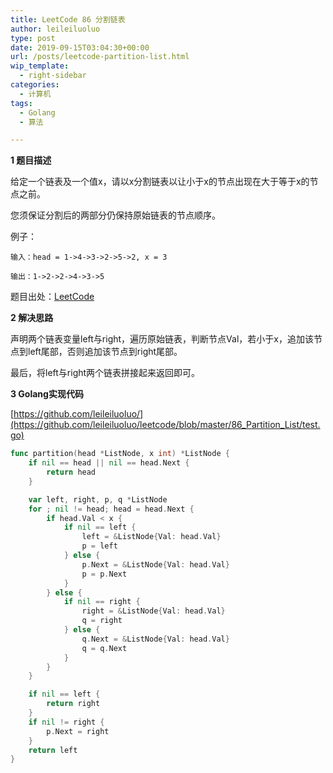 ```yaml
---
title: LeetCode 86 分割链表
author: leileiluoluo
type: post
date: 2019-09-15T03:04:30+00:00
url: /posts/leetcode-partition-list.html
wip_template:
  - right-sidebar
categories:
  - 计算机
tags:
  - Golang
  - 算法

---
```

**1 题目描述**
  
给定一个链表及一个值x，请以x分割链表以让小于x的节点出现在大于等于x的节点之前。
  
您须保证分割后的两部分仍保持原始链表的节点顺序。

例子：

```
输入：head = 1->4->3->2->5->2, x = 3
  
输出：1->2->2->4->3->5
```

题目出处：[LeetCode](https://leetcode.com/problems/partition-list/)

**2 解决思路**
  
声明两个链表变量left与right，遍历原始链表，判断节点Val，若小于x，追加该节点到left尾部，否则追加该节点到right尾部。
  
最后，将left与right两个链表拼接起来返回即可。

**3 Golang实现代码**

[https://github.com/leileiluoluo/](https://github.com/leileiluoluo/leetcode/blob/master/86_Partition_List/test.go)

```go
func partition(head *ListNode, x int) *ListNode {
    if nil == head || nil == head.Next {
        return head
    }

    var left, right, p, q *ListNode
    for ; nil != head; head = head.Next {
        if head.Val < x {
            if nil == left {
                left = &ListNode{Val: head.Val}
                p = left
            } else {
                p.Next = &ListNode{Val: head.Val}
                p = p.Next
            }
        } else {
            if nil == right {
                right = &ListNode{Val: head.Val}
                q = right
            } else {
                q.Next = &ListNode{Val: head.Val}
                q = q.Next
            }
        }
    }

    if nil == left {
        return right
    }
    if nil != right {
        p.Next = right
    }
    return left
}
```